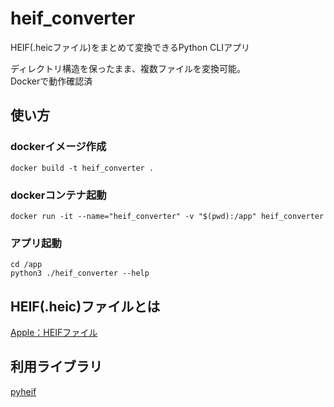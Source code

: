 # heif_converter

HEIF(.heicファイル)をまとめて変換できるPython CLIアプリ

ディレクトリ構造を保ったまま、複数ファイルを変換可能。  
Dockerで動作確認済

## 使い方
### dockerイメージ作成
```shell
docker build -t heif_converter .
```
### dockerコンテナ起動
```shell
docker run -it --name="heif_converter" -v "$(pwd):/app" heif_converter
```
### アプリ起動
```shell
cd /app
python3 ./heif_converter --help
```

## HEIF(.heic)ファイルとは
[Apple：HEIFファイル](https://support.apple.com/ja-jp/HT207022)

## 利用ライブラリ
[pyheif](https://github.com/carsales/pyheif)